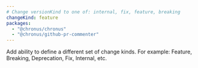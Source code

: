 ```yaml
---
# Change versionKind to one of: internal, fix, feature, breaking
changeKind: feature
packages:
  - "@chronus/chronus"
  - "@chronus/github-pr-commenter"
---
```


Add ability to define a different set of change kinds. For example: Feature, Breaking, Deprecation, Fix, Internal, etc.
